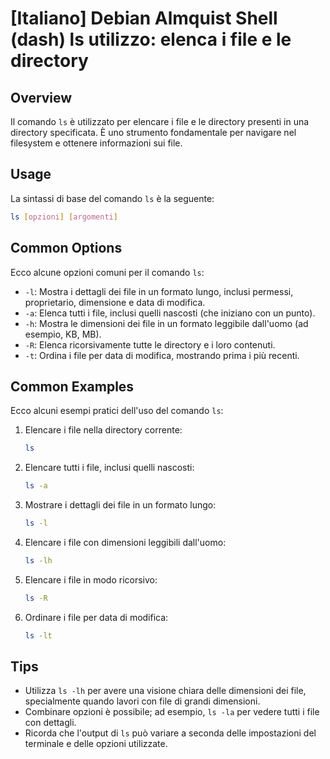 # [Italiano] Debian Almquist Shell (dash) ls utilizzo: elenca i file e le directory

## Overview
Il comando `ls` è utilizzato per elencare i file e le directory presenti in una directory specificata. È uno strumento fondamentale per navigare nel filesystem e ottenere informazioni sui file.

## Usage
La sintassi di base del comando `ls` è la seguente:

```bash
ls [opzioni] [argomenti]
```

## Common Options
Ecco alcune opzioni comuni per il comando `ls`:

- `-l`: Mostra i dettagli dei file in un formato lungo, inclusi permessi, proprietario, dimensione e data di modifica.
- `-a`: Elenca tutti i file, inclusi quelli nascosti (che iniziano con un punto).
- `-h`: Mostra le dimensioni dei file in un formato leggibile dall'uomo (ad esempio, KB, MB).
- `-R`: Elenca ricorsivamente tutte le directory e i loro contenuti.
- `-t`: Ordina i file per data di modifica, mostrando prima i più recenti.

## Common Examples
Ecco alcuni esempi pratici dell'uso del comando `ls`:

1. Elencare i file nella directory corrente:
   ```bash
   ls
   ```

2. Elencare tutti i file, inclusi quelli nascosti:
   ```bash
   ls -a
   ```

3. Mostrare i dettagli dei file in un formato lungo:
   ```bash
   ls -l
   ```

4. Elencare i file con dimensioni leggibili dall'uomo:
   ```bash
   ls -lh
   ```

5. Elencare i file in modo ricorsivo:
   ```bash
   ls -R
   ```

6. Ordinare i file per data di modifica:
   ```bash
   ls -lt
   ```

## Tips
- Utilizza `ls -lh` per avere una visione chiara delle dimensioni dei file, specialmente quando lavori con file di grandi dimensioni.
- Combinare opzioni è possibile; ad esempio, `ls -la` per vedere tutti i file con dettagli.
- Ricorda che l'output di `ls` può variare a seconda delle impostazioni del terminale e delle opzioni utilizzate.